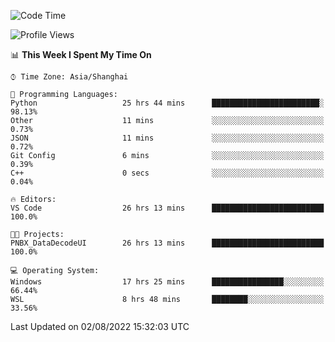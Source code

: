<!--START_SECTION:waka-->
![Code Time](http://img.shields.io/badge/Code%20Time-187%20hrs%2053%20mins-blue)

![Profile Views](http://img.shields.io/badge/Profile%20Views-1-blue)

📊 **This Week I Spent My Time On** 

```text
⌚︎ Time Zone: Asia/Shanghai

💬 Programming Languages: 
Python                   25 hrs 44 mins      ████████████████████████░   98.13% 
Other                    11 mins             ░░░░░░░░░░░░░░░░░░░░░░░░░   0.73% 
JSON                     11 mins             ░░░░░░░░░░░░░░░░░░░░░░░░░   0.72% 
Git Config               6 mins              ░░░░░░░░░░░░░░░░░░░░░░░░░   0.39% 
C++                      0 secs              ░░░░░░░░░░░░░░░░░░░░░░░░░   0.04%

🔥 Editors: 
VS Code                  26 hrs 13 mins      █████████████████████████   100.0%

🐱‍💻 Projects: 
PNBX_DataDecodeUI        26 hrs 13 mins      █████████████████████████   100.0%

💻 Operating System: 
Windows                  17 hrs 25 mins      ████████████████░░░░░░░░░   66.44% 
WSL                      8 hrs 48 mins       ████████░░░░░░░░░░░░░░░░░   33.56%

```


 Last Updated on 02/08/2022 15:32:03 UTC
<!--END_SECTION:waka-->